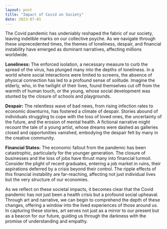 ```yaml
---
layout: post
title: "Impact of Covid on Society"
date: 2023-07-01
---
```


The Covid pandemic has undeniably reshaped the fabric of our society, leaving indelible marks on our collective psyche. As we navigate through these unprecedented times, the themes of loneliness, despair, and financial instability have emerged as dominant narratives, affecting millions worldwide.

**Loneliness:** The enforced isolation, a necessary measure to curb the spread of the virus, has plunged many into the depths of loneliness. In a world where social interactions were limited to screens, the absence of physical connection has led to a profound sense of solitude. Imagine the elderly, who, in the twilight of their lives, found themselves cut off from the warmth of human touch, or the young, whose social development was stunted by the closure of schools and playgrounds.

**Despair:** The relentless wave of bad news, from rising infection rates to economic downturns, has fostered a climate of despair. Stories abound of individuals struggling to cope with the loss of loved ones, the uncertainty of the future, and the erosion of mental health. A fictional narrative might recount the tale of a young artist, whose dreams were dashed as galleries closed and opportunities vanished, embodying the despair felt by many in the creative community.

**Financial States:** The economic fallout from the pandemic has been catastrophic, particularly for the younger generation. The closure of businesses and the loss of jobs have thrust many into financial turmoil. Consider the plight of recent graduates, entering a job market in ruins, their aspirations deferred by a crisis beyond their control. The ripple effects of this financial instability are far-reaching, affecting not just individual lives but the very structure of our economies.

As we reflect on these societal impacts, it becomes clear that the Covid pandemic has not just been a health crisis but a profound social upheaval. Through art and narrative, we can begin to comprehend the depth of these changes, offering a window into the lived experiences of those around us. In capturing these stories, art serves not just as a mirror to our present but as a beacon for our future, guiding us through the darkness with the promise of understanding and empathy.
